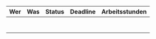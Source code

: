 | Wer     | Was                                                                                                    | Status | Deadline | Arbeitsstunden |
|---------|--------------------------------------------------------------------------------------------------------|--------|----------|----------------|
| |                       | |          | |
| |  		|  |          |           | 
| |                                                                                                     |        |          |             |
| |                                                                       |   |          |          |
| |                                                                                                       |        |          |              |
| |                                                                                                       |        |          |              |
| |                                                                                                       |        |          |              |
